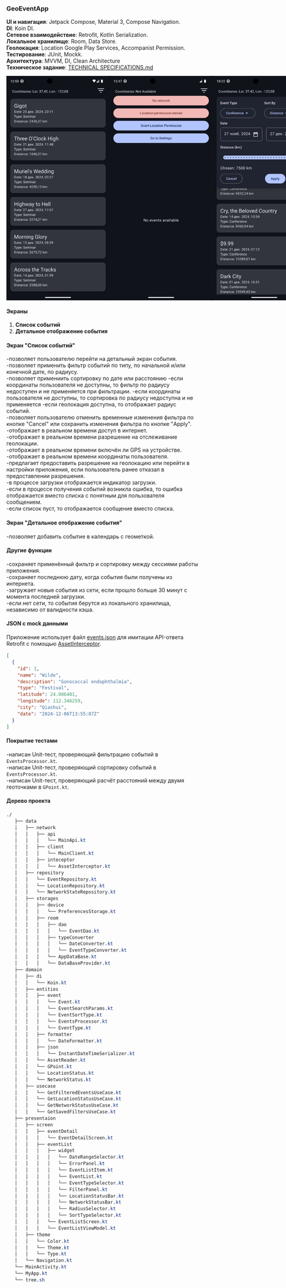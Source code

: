 ### GeoEventApp
**UI и навигация**: Jetpack Compose, Material 3, Compose Navigation.  
**DI**: Koin DI.  
**Сетевое взаимодействие**: Retrofit, Kotlin Serialization.  
**Локальное хранилище**: Room, Data Store.  
**Геолокация**: Location Google Play Services, Accompanist Permission.  
**Тестирование**: JUnit, Mockk.  
**Архитектура**: MVVM, DI, Clean Architecture  
**Техническое задание**: [TECHNICAL SPECIFICATIONS.md](https://github.com/vazh2100/GeoEventApplication/blob/master/TECHNICALSPECIFICATIONS.md)
 <div style="display: flex; justify-content: space-between;"> <img src="screenshots/Screenshot_Good.png" width="270" /> <img src="screenshots/Screenshot_Bad.png" width="270" /> <img src="screenshots/Screenshot_Filter.png" width="270" /> </div>

#### Экраны  
1. **Список событий**  
2. **Детальное отображение события**
   
#### Экран "Список событий"
-позволяет пользователю перейти на детальный экран события.  
-позволяет применить фильтр событий по типу, по начальной и/или конечной дате, по радиусу.  
-позволяет примениить сортировку по дате или расстоянию
-если координаты пользователя не доступны, то фильтр по радиусу недоступен и не применяется при фильтрации.
-если координаты пользователя не доступны, то сортировка по радиусу недоступна и не применяется
-если геолокация доступна, то отображает радиус событий.  
-позволяет пользователю отменить временные изменения фильтра по кнопке "Cancel" или сохранить изменения фильтра по кнопке "Apply".  
-отображает в реальном времени доступ в интернет.  
-отображает в реальном времени разрешение на отслеживание геолокации.  
-отображает в реальном времени включён ли GPS на устройстве.  
-отображает в реальном времени координаты пользователя.  
-предлагает предоставить разрешение на геолокацию или перейти в настройки приложения, если пользователь ранее отказал в предоставлении разрешения.  
-в процессе загрузки отображается индикатор загрузки.  
-если в процессе получения событий возникла ошибка, то ошибка отображается вместо списка с понятным для пользователя сообщением.  
-если список пуст, то отображается сообщение вместо списка.  

#### Экран "Детальное отображение события" 
-позволяет добавить событие в календарь с геометкой.  

#### Другие функции  
-сохраняет применённый фильтр и сортировку между сессиями работы приложения.  
-сохраняет последнюю дату, когда события были получены из интернета.  
-загружает новые события из сети, если прошло больше 30 минут с момента последней загрузки.  
-если нет сети, то события берутся из локального хранилища, независимо от валидности кэша.  

#### JSON с mock данными
Приложение использует файл [events.json](https://github.com/vazh2100/GeoEventApplication/blob/master/app/src/main/assets/events.json) для имитации API-ответа Retrofit c помощью [AssetInterceptor](https://github.com/vazh2100/GeoEventApplication/blob/master/app/src/main/java/com/vazh2100/geoeventapp/data/network/inteceptor/AssetInterceptor.kt).

```json
[
  {
    "id": 1,
    "name": "Wilde",
    "description": "Gonococcal endophthalmia",
    "type": "Festival",
    "latitude": 24.086481, 
    "longitude": 112.346259,
    "city": "Qiashui",  
    "date": "2024-12-06T13:55:07Z"
  }
]
```
#### Покрытие тестами
-написан Unit-тест, проверяющий фильтрацию событий в `EventsProcessor.kt`.  
-написан Unit-тест, проверяющий сортировку событий в `EventsProcessor.kt`.  
-написан Unit-тест, проверяющий расчёт расстояний между двумя геоточками в `GPoint.kt`.  


#### Дерево проекта
```css
./
   ├── data
   │   ├── network
   │   │   ├── api
   │   │   │   └── MainApi.kt
   │   │   ├── client
   │   │   │   └── MainClient.kt
   │   │   ├── inteceptor
   │   │   │   └── AssetInterceptor.kt
   │   ├── repository
   │   │   └── EventRepository.kt
   │   │   └── LocationRepository.kt
   │   │   └── NetworkStateRepository.kt
   │   ├── storages
   │   │   ├── device
   │   │   │   └── PreferencesStorage.kt
   │   │   ├── room
   │   │   │   ├── dao
   │   │   │   │   └── EventDao.kt
   │   │   │   ├── typeConverter
   │   │   │   │   └── DateConverter.kt
   │   │   │   │   └── EventTypeConverter.kt
   │   │   │   └── AppDataBase.kt
   │   │   │   └── DataBaseProvider.kt
   ├── domain
   │   ├── di
   │   │   └── Koin.kt
   │   ├── entities
   │   │   ├── event
   │   │   │   └── Event.kt
   │   │   │   └── EventSearchParams.kt
   │   │   │   └── EventSortType.kt
   │   │   │   └── EventsProcessor.kt
   │   │   │   └── EventType.kt
   │   │   ├── formatter
   │   │   │   └── DateFormatter.kt
   │   │   ├── json
   │   │   │   └── InstantDateTimeSerializer.kt
   │   │   └── AssetReader.kt
   │   │   └── GPoint.kt
   │   │   └── LocationStatus.kt
   │   │   └── NetworkStatus.kt
   │   ├── usecase
   │   │   └── GetFilteredEventsUseCase.kt
   │   │   └── GetLocationStatusUseCase.kt
   │   │   └── GetNetworkStatusUseCase.kt
   │   │   └── GetSavedFiltersUseCase.kt
   ├── presentaion
   │   ├── screen
   │   │   ├── eventDetail
   │   │   │   └── EventDetailScreen.kt
   │   │   ├── eventList
   │   │   │   ├── widget
   │   │   │   │   └── DateRangeSelector.kt
   │   │   │   │   └── ErrorPanel.kt
   │   │   │   │   └── EventListItem.kt
   │   │   │   │   └── EventList.kt
   │   │   │   │   └── EventTypeSelector.kt
   │   │   │   │   └── FilterPanel.kt
   │   │   │   │   └── LocationStatusBar.kt
   │   │   │   │   └── NetworkStatusBar.kt
   │   │   │   │   └── RadiusSelector.kt
   │   │   │   │   └── SortTypeSelector.kt
   │   │   │   └── EventListScreen.kt
   │   │   │   └── EventListViewModel.kt
   │   ├── theme
   │   │   └── Color.kt
   │   │   └── Theme.kt
   │   │   └── Type.kt
   │   └── Navigation.kt
   └── MainActivity.kt
   └── MyApp.kt
   └── tree.sh
```

